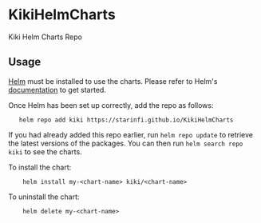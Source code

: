 # KikiHelmCharts
Kiki Helm Charts Repo

## Usage

[Helm](https://helm.sh) must be installed to use the charts.  Please refer to
Helm's [documentation](https://helm.sh/docs) to get started.

Once Helm has been set up correctly, add the repo as follows:
```
   helm repo add kiki https://starinfi.github.io/KikiHelmCharts
```
If you had already added this repo earlier, run `helm repo update` to retrieve
the latest versions of the packages.  You can then run `helm search repo
kiki` to see the charts.

To install the <chart-name> chart:
```
    helm install my-<chart-name> kiki/<chart-name>
```
To uninstall the chart:
```
    helm delete my-<chart-name>
```
